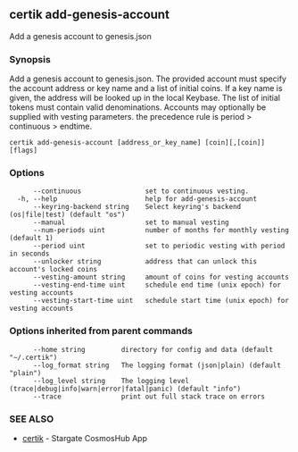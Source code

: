 ## certik add-genesis-account

Add a genesis account to genesis.json

### Synopsis

Add a genesis account to genesis.json. The provided account must specify
the account address or key name and a list of initial coins. If a key name is given,
the address will be looked up in the local Keybase. The list of initial tokens must
contain valid denominations. Accounts may optionally be supplied with vesting parameters.
the precedence rule is period > continuous > endtime.


```
certik add-genesis-account [address_or_key_name] [coin][,[coin]] [flags]
```

### Options

```
      --continuous                set to continuous vesting.
  -h, --help                      help for add-genesis-account
      --keyring-backend string    Select keyring's backend (os|file|test) (default "os")
      --manual                    set to manual vesting
      --num-periods uint          number of months for monthly vesting (default 1)
      --period uint               set to periodic vesting with period in seconds
      --unlocker string           address that can unlock this account's locked coins
      --vesting-amount string     amount of coins for vesting accounts
      --vesting-end-time uint     schedule end time (unix epoch) for vesting accounts
      --vesting-start-time uint   schedule start time (unix epoch) for vesting accounts
```

### Options inherited from parent commands

```
      --home string         directory for config and data (default "~/.certik")
      --log_format string   The logging format (json|plain) (default "plain")
      --log_level string    The logging level (trace|debug|info|warn|error|fatal|panic) (default "info")
      --trace               print out full stack trace on errors
```

### SEE ALSO

* [certik](certik.md)	 - Stargate CosmosHub App


